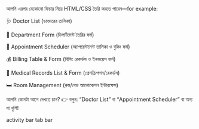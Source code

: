 আপনি এরপর যেকোনো ফিচার নিয়ে HTML/CSS তৈরি করতে পারেন—for example:

🩺 Doctor List (ডাক্তারের তালিকা)

🏢 Department Form (ডিপার্টমেন্ট তৈরির ফর্ম)

📅 Appointment Scheduler (অ্যাপয়েন্টমেন্ট তালিকা ও বুকিং ফর্ম)

💰 Billing Table & Form (বিলিং রেকর্ডস ও ইনভয়েস ফর্ম)

📝 Medical Records List & Form (প্রেসক্রিপশন/রেকর্ডস)

🛏 Room Management (রুম/বেড আলোকেশন ইন্টারফেস)

আপনি কোনটা আগে দেখতে চান?
👉 বলুন: “Doctor List” বা “Appointment Scheduler” বা অন্য যা খুশি!

activity bar
tab bar
